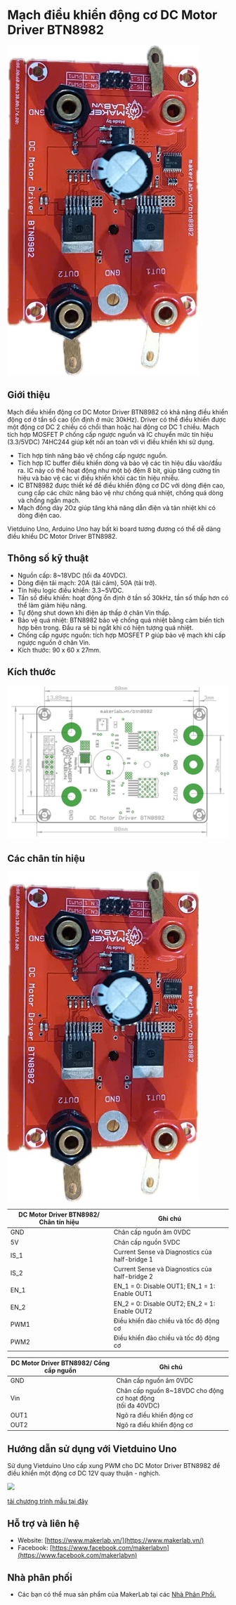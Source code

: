 # Mạch điều khiển động cơ DC Motor Driver BTN8982

![](/image/BTN8982.jpg)

## Giới thiệu

Mạch điều khiển động cơ DC Motor Driver BTN8982 có khả năng điều khiển động cơ ở tần số cao (ổn định ở mức 30kHz). Driver có thể điều khiển được một động cơ DC 2 chiều có chổi than hoặc hai động cơ DC 1 chiều. Mạch tích hợp MOSFET P chống cấp ngược nguồn và IC chuyển mức tín hiệu (3.3/5VDC) 74HC244 giúp kết nối an toàn với vi điều khiển khi sử dụng. 

- Tích hợp tính năng bảo vệ chống cấp ngược nguồn.
- Tích hợp IC buffer điều khiển dòng và bảo vệ các tín hiệu đầu vào/đầu ra. IC này có thể hoạt động như một bộ đệm 8 bit, giúp tăng cường tín hiệu và bảo vệ các vi điều khiển khỏi các tín hiệu nhiễu.
- IC BTN8982 được thiết kế để điều khiển động cơ DC với dòng điện cao, cung cấp các chức năng bảo vệ như chống quá nhiệt, chống quá dòng và chống ngắn mạch.
- Mạch đồng dày 2Oz giúp tăng khả năng dẫn điện và tản nhiệt khi có dòng điện cao.

Vietduino Uno, Arduino Uno hay bất kì board tương đương có thể dễ dàng điều khiểu DC Motor Driver BTN8982.

## Thông số kỹ thuật

- Nguồn cấp: 8~18VDC (tối đa 40VDC).
- Dòng điện tải mạch: 20A (tải cảm), 50A (tải trở).
- Tín hiệu logic điều khiển: 3.3~5VDC.
- Tần số điều khiển: hoạt động ổn định ở tần số 30kHz, tần số thấp hơn có thể làm giảm hiệu năng.
- Tự động shut down khi điện áp thấp ở chân Vin thấp.
- Bảo vệ quá nhiệt: BTN8982 bảo vệ chống quá nhiệt bằng cảm biến tích hợp bên trong. Đầu ra sẽ bị ngắt khi có hiện tượng quá nhiệt.
- Chống cấp ngược nguồn: tích hợp MOSFET P giúp bảo vệ mạch khi cấp ngược nguồn ở chân Vin.
- Kích thước: 90 x 60 x 27mm.

## Kích thước

![](/image/size.jpg)

## Các chân tín hiệu

![](/image/BTN8982.jpg)
<table><thead>
  <tr>
    <th>DC Motor Driver BTN8982/ Chân tín hiệu</th>
    <th>Ghi chú</th>
  </tr></thead>
<tbody>
  <tr>
    <td>GND</td>
    <td>Chân cấp nguồn âm 0VDC</td>
  </tr>
  <tr>
    <td>5V</td>
    <td>Chân cấp nguồn 5VDC</td>
  </tr>
  <tr>
    <td>IS_1</td>
    <td>Current Sense và Diagnostics của half-bridge 1</td>
  </tr>
  <tr>
    <td>IS_2</td>
    <td>Current Sense và Diagnostics của half-bridge 2</td>
  </tr>
  <tr>
    <td>EN_1</td>
    <td>EN_1 = 0: Disable OUT1; EN_1 = 1: Enable OUT1</td>
  </tr>
  <tr>
    <td>EN_2</td>
    <td>EN_2 = 0: Disable OUT2; EN_2 = 1: Enable OUT2</td>
  </tr>
  <tr>
    <td>PWM1</td>
    <td>Điều khiển đảo chiều và tốc độ động cơ</td>
  </tr>
  <tr>
    <td>PWM2</td>
    <td>Điều khiển đảo chiều và tốc độ động cơ</td>
  </tr>
</tbody>
</table>

<table><thead>
  <tr>
    <th>DC Motor Driver BTN8982/ Cổng cấp nguồn</th>
    <th>Ghi chú</th>
  </tr></thead>
<tbody>
  <tr>
    <td>GND</td>
    <td>Chân cấp nguồn âm 0VDC</td>
  </tr>
  <tr>
    <td>Vin</td>
    <td>Chân cấp nguồn 8~18VDC cho động cơ hoạt động<br>(tối đa 40VDC)</td>
  </tr>
  <tr>
    <td>OUT1</td>
    <td>Ngõ ra điều khiển động cơ</td>
  </tr>
  <tr>
    <td>OUT2</td>
    <td>Ngõ ra điều khiển động cơ</td>
  </tr>
</tbody>
</table>

## Hướng dẫn sử dụng với Vietduino Uno
  Sử dụng Vietduino Uno cấp xung PWM cho DC Motor Driver BTN8982 để điều khiển một động cơ DC 12V quay thuận - nghịch.

![](/image/circuit.png)

[tải chương trình mẫu tại đây](arduino/BTN8982_test)

## Hỗ trợ và liên hệ

- Website: [https://www.makerlab.vn/](https://www.makerlab.vn/)
- Facebook: [https://www.facebook.com/makerlabvn](https://www.facebook.com/makerlabvn)

## Nhà phân phối

- Các bạn có thể mua sản phẩm của MakerLab tại các [Nhà Phân Phối.](https://www.makerlab.vn/distributor/)
